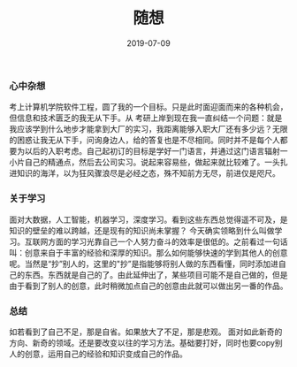 ﻿---
layout: post
title: "随想"
date: 2019-07-09   
tag: 随想 
---

### 心中杂想
 考上计算机学院软件工程，圆了我的一个目标。只是此时面迎面而来的各种机会，但信息和技术匮乏的我无从下手。从 考研上岸到现在我一直纠结一个问题：就是我应该学到什么地步才能拿到大厂的实习，我距离能够入职大厂还有多少远？无限的困惑让我无从下手，问询身边人，给的答复也是不尽相同。同时并不是每个人都要为以后的入职考虑。自己起初订的目标是学好一门语言，并通过这门语言辐射一小片自己的精通点，然后去公司实习。说起来容易些，做起来就比较难了。一头扎进知识的海洋，以为狂风骤浪尽是必经之态，殊不知前方无尽，前进仅是咫尺。
 ###  关于学习
 面对大数据，人工智能，机器学习，深度学习。看到这些东西总觉得遥不可及，是知识的壁垒的难以跨越，还是现有的知识尚未掌握？
 今天确实领略到什么叫做学习。互联网方面的学习光靠自己一个人努力奋斗的效率是很低的。之前看过一句话叫：创意来自于丰富的经验和深厚的知识。那么如何能够快速的学到其他人的创意呢。当然是“抄”别人的，这里的"抄”是指能够将别人做的东西看懂，同时添加进自己的东西。东西就是自己的了。由此延伸出了，某些项目可能不是自己做的，但是由于看到了别人的创意，此时稍微加点自己的创意由此就可以做出另一番的作品。
 ### 总结
如若看到了自己不足，那是自省。如果放大了不足，那是悲观。
面对如此新奇的方向、新奇的领域。还是要改变以往的学习方法。基础要打好，同时也要copy别人的创意，运用自己的经验和知识变成自己的作品。
